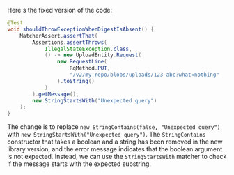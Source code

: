 Here's the fixed version of the code:

```java
@Test
void shouldThrowExceptionWhenDigestIsAbsent() {
    MatcherAssert.assertThat(
        Assertions.assertThrows(
            IllegalStateException.class,
            () -> new UploadEntity.Request(
                new RequestLine(
                    RqMethod.PUT,
                    "/v2/my-repo/blobs/uploads/123-abc?what=nothing"
                ).toString()
            )
        ).getMessage(),
        new StringStartsWith("Unexpected query")
    );
}
```

The change is to replace `new StringContains(false, "Unexpected query")` with `new StringStartsWith("Unexpected query")`. The `StringContains` constructor that takes a boolean and a string has been removed in the new library version, and the error message indicates that the boolean argument is not expected. Instead, we can use the `StringStartsWith` matcher to check if the message starts with the expected substring.